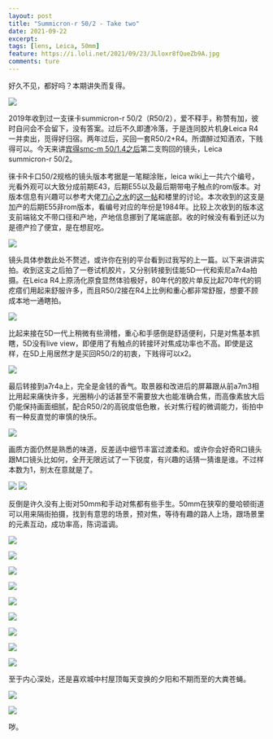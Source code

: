 ```yaml
---
layout: post
title: "Summicron-r 50/2 - Take two"
date: 2021-09-22
excerpt: 
tags: [lens, Leica, 50mm]
feature: https://i.loli.net/2021/09/23/JLloxr8fQueZb9A.jpg
comments: ture
---
```


好久不见，都好吗？本期讲失而复得。

<!-- 初来乍到，问个好，今天来讲一个失而复得的下贱故事。 -->

![](https://i.loli.net/2021/09/23/chvQAjL2qxdIFKo.jpg)

2019年收到过一支徕卡summicron-r 50/2（R50/2），爱不释手，称赞有加，彼时自问会不会留下，没有答案。过后不久即遭冷落，于是连同胶片机身Leica R4一并卖出，觅得好归宿。两年过后，买回一套R50/2+R4。所谓醉过知酒浓，下贱得可以。今天来讲[宾得smc-m 50/1.4之后](https://taikwai.github.io/smc50/)第二支购回的镜头，Leica summicron-r 50/2。

徕卡R卡口50/2规格的镜头版本考据是一笔糊涂账，leica wiki上一共六个编号，光看外观可以大致分成前期E43，后期E55以及最后期带电子触点的rom版本。对版本信息有兴趣可以参考大佬[刀心之水](https://www.chiphell.com/space-uid-225900.html)的[这一帖](https://www.chiphell.com/thread-2342808-1-1.html)和楼里的讨论。本次收到的这支是加产的后期E55非rom版本，看编号对应的年份是1984年。比较上次收到的版本这支前端铭文不带口径和产地，产地信息挪到了尾端底部。收的时候没有看到还以为是德产捡了便宜，是在想屁吃。

![](https://i.loli.net/2021/09/23/2E8nLWbqSoPC4mJ.jpg)

镜头具体参数此处不赘述，或许你在别的平台看到过我写的上一篇。以下来讲讲实拍。收到这支之后拍了一卷试机胶片，又分别转接到佳能5D一代和索尼a7r4a拍摄。在Leica R4上原汤化原食显然体验极好，80年代的胶片单反比起70年代的铜疙瘩们用起来舒服许多，而且R50/2接在R4上比例和重心都非常舒服，想要不顾成本地一通瞎拍。

![](https://i.loli.net/2021/09/23/MLEO932fTebiIsK.jpg)

比起来接在5D一代上稍微有些滑稽，重心和手感倒是舒适便利，只是对焦基本抓瞎，5D没有live view，即便用了有触点的转接环对焦成功率也不高。即使是这样，在5D上用居然才是买回R50/2的初衷，下贱得可以x2。

![](https://i.loli.net/2021/09/23/kxLGlghsp3c2qSE.jpg)

最后转接到a7r4a上，完全是金钱的香气。取景器和改进后的屏幕跟从前a7m3相比用起来痛快许多，光圈稍小的话甚至不需要放大也能准确合焦，而高像素放大后仍能保持画面细腻，配合R50/2的高锐度低色散，长对焦行程的微调能力，街拍中有一种反直觉的审慎的快乐。

![](https://i.loli.net/2021/09/23/Q3YShBwG95T2bco.jpg)

画质方面仍然是熟悉的味道，反差适中细节丰富过渡柔和。或许你会好奇R口镜头跟M口镜头比如何，全开无限远试了一下锐度，有兴趣的话猜一猜谁是谁。不过样本数为1，别太在意就是了。

![](https://i.loli.net/2021/09/23/hzgimPTlkKHGItb.png)
![](https://i.loli.net/2021/09/23/V6AarxnBQjbRfg5.png)


反倒是许久没有上街对50mm和手动对焦都有些手生。50mm在狭窄的曼哈顿街道可以用来隔街拍摄，找到有意思的场景，预对焦，等待有趣的路人上场，跟场景里的元素互动，成功率高，陈词滥调。

![](https://i.loli.net/2021/09/23/hGNqjo5lgFVUTB3.jpg)

![](https://i.loli.net/2021/09/23/MQNYhZwe4pTE1iO.jpg)

![](https://i.loli.net/2021/09/23/IDmQTtGM7YxW9gz.jpg)

![](https://i.loli.net/2021/09/23/N3HLPlaMgBXIihb.jpg)

![](https://i.loli.net/2021/09/23/euDrRQdJvxHOTmK.jpg)

![](https://i.loli.net/2021/09/23/vDRP637l9EpBnLO.jpg)

![](https://i.loli.net/2021/09/23/PpLKDTq3SUZvWgz.jpg)

![](https://i.loli.net/2021/09/23/fwNLz3qluW9FBCn.jpg)

![](https://i.loli.net/2021/09/23/pLlPogkDNVQIiUM.jpg)


至于内心深处，还是喜欢城中村屋顶每天变换的夕阳和不期而至的大粪苍蝇。

![](https://i.loli.net/2021/09/23/pOxoglFisQ82I6t.jpg)

![](https://i.loli.net/2021/09/23/SLbrcVB3ptJuxKC.jpg)

哕。